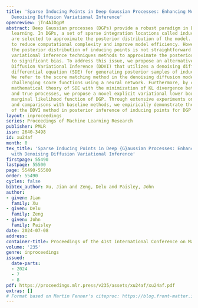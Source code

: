 ```yaml
---
title: 'Sparse Inducing Points in Deep Gaussian Processes: Enhancing Modeling with
  Denoising Diffusion Variational Inference'
openreview: jTn4AIOgpM
abstract: Deep Gaussian processes (DGPs) provide a robust paradigm in Bayesian deep
  learning. In DGPs, a set of sparse integration locations called inducing points
  are selected to approximate the posterior distribution of the model. This is done
  to reduce computational complexity and improve model efficiency. However, inferring
  the posterior distribution of inducing points is not straightforward. Traditional
  variational inference techniques methods to approximate the posterior often leads
  to significant bias. To address this issue, we propose an alternative named Denoising
  Diffusion Variational Inference (DDVI) that utilizes a denoising diffusion stochastic
  differential equation (SDE) for generating posterior samples of inducing variables.
  We refer to the score matching method in the denoising diffusion model to approximate
  challenging score functions using a neural network. Furthermore, by combining classical
  mathematical theory of SDE with the minimization of KL divergence between the approximate
  and true processes, we propose a novel explicit variational lower bound for the
  marginal likelihood function of DGP. Through extensive experiments on various datasets
  and comparisons with baseline methods, we empirically demonstrate the effectiveness
  of the DDVI method in posterior inference of inducing points for DGP models.
layout: inproceedings
series: Proceedings of Machine Learning Research
publisher: PMLR
issn: 2640-3498
id: xu24af
month: 0
tex_title: 'Sparse Inducing Points in Deep {G}aussian Processes: Enhancing Modeling
  with Denoising Diffusion Variational Inference'
firstpage: 55490
lastpage: 55500
page: 55490-55500
order: 55490
cycles: false
bibtex_author: Xu, Jian and Zeng, Delu and Paisley, John
author:
- given: Jian
  family: Xu
- given: Delu
  family: Zeng
- given: John
  family: Paisley
date: 2024-07-08
address:
container-title: Proceedings of the 41st International Conference on Machine Learning
volume: '235'
genre: inproceedings
issued:
  date-parts:
  - 2024
  - 7
  - 8
pdf: https://proceedings.mlr.press/v235/assets/xu24af/xu24af.pdf
extras: []
# Format based on Martin Fenner's citeproc: https://blog.front-matter.io/posts/citeproc-yaml-for-bibliographies/
---
```

